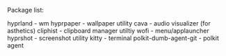 Package list:

hyprland - wm
hyprpaper - wallpaper utility
cava - audio visualizer (for asthetics)
cliphist - clipboard manager utiltiy
wofi - menu/applauncher
hyprshot - screenshot utility
kitty - terminal
polkit-dumb-agent-git - polkit agent
